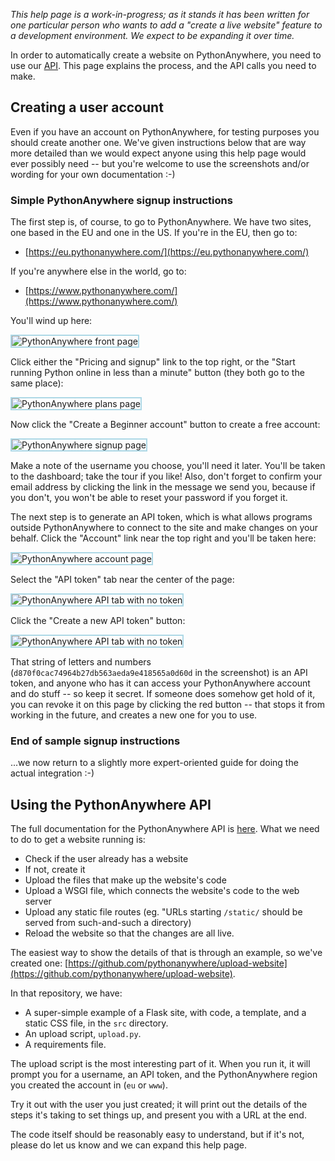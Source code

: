 <!--
.. title: Integrating a development environment with PythonAnywhere
.. slug: IntegratingWithPythonAnywhere
.. date: 2019-06-21
.. tags:
.. category:
.. link:
.. description:
.. type: text
-->

*This help page is a work-in-progress; as it stands it has been written for
one particular person who wants to add a "create a live website" feature to
a development environment.  We expect to be expanding it over time.*

In order to automatically create a website on PythonAnywhere, you need to use
our [API](/pages/API).  This page explains the process, and the API calls
you need to make.

## Creating a user account

Even if you have an account on PythonAnywhere, for testing purposes you should
create another one.  We've given instructions below that are way more detailed
than we would expect anyone using this help page would ever possibly need --
but you're welcome to use the screenshots and/or wording for your own
documentation :-)

### Simple PythonAnywhere signup instructions

The first step is, of course, to go to PythonAnywhere.  We have two sites,
one based in the EU and one in the US.  If you're in the EU, then go to:

 * [https://eu.pythonanywhere.com/](https://eu.pythonanywhere.com/)

If you're anywhere else in the world, go to:

 * [https://www.pythonanywhere.com/](https://www.pythonanywhere.com/)

You'll wind up here:

<img alt="PythonAnywhere front page" src="/integrating-pa-front-page.png" style="border: 2px solid lightblue; max-width: 70%;">

Click either the "Pricing and signup" link to the top right, or the "Start running
Python online in less than a minute" button (they both go to the same place):

<img alt="PythonAnywhere plans page" src="/integrating-pa-plans-page.png" style="border: 2px solid lightblue; max-width: 70%;">

Now click the "Create a Beginner account" button to create a free account:

<img alt="PythonAnywhere signup page" src="/integrating-pa-signup-page.png" style="border: 2px solid lightblue; max-width: 70%;">

Make a note of the username you choose, you'll need it later.  You'll be taken
to the dashboard; take the tour if you like!  Also, don't forget to confirm
your email address by clicking the link in the message we send you, because
if you don't, you won't be able to reset your password if you forget it.

The next step is to generate an API token, which is what allows programs outside
PythonAnywhere to connect to the site and make changes on your behalf.  Click
the "Account" link near the top right and you'll be taken here:

<img alt="PythonAnywhere account page" src="/integrating-pa-account-page.png" style="border: 2px solid lightblue; max-width: 70%;">

Select the "API token" tab near the center of the page:

<img alt="PythonAnywhere API tab with no token" src="/integrating-pa-api-no-token-page.png" style="border: 2px solid lightblue; max-width: 70%;">

Click the "Create a new API token" button:

<img alt="PythonAnywhere API tab with no token" src="/integrating-pa-api-with-token-page.png" style="border: 2px solid lightblue; max-width: 70%;">

That string of letters and numbers (`d870f0cac74964b27db563aeda9e418565a0d60d` in
the screenshot) is an API token, and anyone who has it can access your PythonAnywhere
account and do stuff -- so keep it secret.  If someone does somehow get hold of it,
you can revoke it on this page by clicking the red button -- that stops it from
working in the future, and creates a new one for you to use.

### End of sample signup instructions

...we now return to a slightly more expert-oriented guide for doing the actual
integration :-)

## Using the PythonAnywhere API

The full documentation for the PythonAnywhere API is [here](/pages/API).  What
we need to do to get a website running is:

 * Check if the user already has a website
 * If not, create it
 * Upload the files that make up the website's code
 * Upload a WSGI file, which connects the website's code to the web server
 * Upload any static file routes (eg. "URLs starting `/static/` should be served from such-and-such a directory)
 * Reload the website so that the changes are all live.

The easiest way to show the details of that is through an example, so we've
created one: [https://github.com/pythonanywhere/upload-website](https://github.com/pythonanywhere/upload-website).

In that repository, we have:

 * A super-simple example of a Flask site, with code, a template, and a static CSS file, in the `src` directory.
 * An upload script, `upload.py`.
 * A requirements file.

The upload script is the most interesting part of it.  When you run it, it will
prompt you for a username, an API token, and the PythonAnywhere region you
created the account in (`eu` or `www`).

Try it out with the user you just created; it will print out the details of the
steps it's taking to set things up, and present you with a URL at the end.

The code itself should be reasonably easy to understand, but if it's not,
please do let us know and we can expand this help page.







